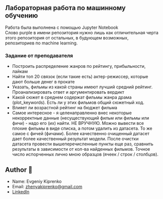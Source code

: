 ## Лабораторная работа по машинному обучению

Работа была выполнена с помощью Jupyter Notebook<br>
Слово purple в имени репозитория нужно лишь как отличительная черта этого репозитория от остальных, в будующем возможных, репозиториев по machine learning.

### Задание от преподавателя
* Построить распределение жанров по рейтингу, прибыльности, лайкам
* Найти топ 20 связок (если такие есть) актер-режиссер, которые дают больше денег в прокате
* Указать, фильмы из какой страны имеют лучший средний рейтинг. Проанализировать ответ и аргументировать вердикт
* Какой сюжет в среднем содержат фильмы жанра драма (plot_keywords). Есть ли у этих фильмов общий сюжетный ход.
* Влияет ли возрастной рейтинг на бюджет фильма
* Самое интересное - я целенаправленно внес некоторые некорректные данные (несуществующий фильм или фильмы или фичи) - надо его (их) найти. НЕ ВРУЧНУЮ. Можно вывести все плохие фильмы в виде списка, а потом удалить из датасета. То же самое с фичей (фичами). Более качественно очищенный датасет дает более качественный результат модели. После очистки датасета провести вышеперечисленные пункты еще раз, сравнить результаты в зависимости от кол-ва найденных фильмов. Точное число испорченных лично мною      образцов (ячеек / строк / столбцов).<br>

## Author 🦝

- Name: Evgeniy Kiprenko
- Email: zhenyakiprenko@gmail.com
- [LinkedIn](https://www.linkedin.com/in/kiprenko/)
